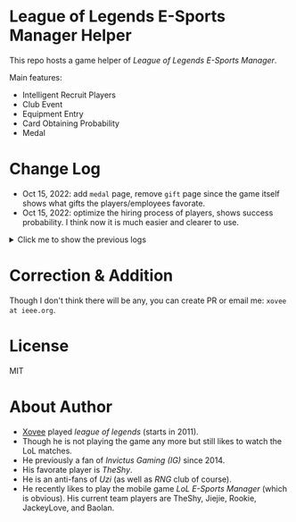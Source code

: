 # League of Legends E-Sports Manager Helper

This repo hosts a game helper of *League of Legends E-Sports Manager*. 

Main features:

- Intelligent Recruit Players
- Club Event
- Equipment Entry
- Card Obtaining Probability
- Medal

# Change Log

- Oct 15, 2022: add `medal` page, remove `gift` page since the game itself shows what gifts the players/employees favorate.
- Oct 15, 2022: optimize the hiring process of players, shows success probability. I think now it is much easier and clearer to use. 


<details>
<summary>Click me to show the previous logs
</summary>

- Forget to log previous changes :)

</details>

# Correction & Addition

Though I don't think there will be any, you can create PR or email me: `xovee at ieee.org`.


# License

MIT

# About Author

- [Xovee](https://xovee.cn) played *league of legends*  (starts in 2011). 
- Though he is not playing the game any more but still likes to watch the LoL matches. 
- He previously a fan of *Invictus Gaming (IG)* since 2014. 
- His favorate player is *TheShy*. 
- He is an anti-fans of *Uzi* (as well as *RNG* club of course).
- He recently likes to play the mobile game *LoL E-Sports Manager* (which is obvious). His current team players are TheShy, Jiejie, Rookie, JackeyLove, and Baolan. 